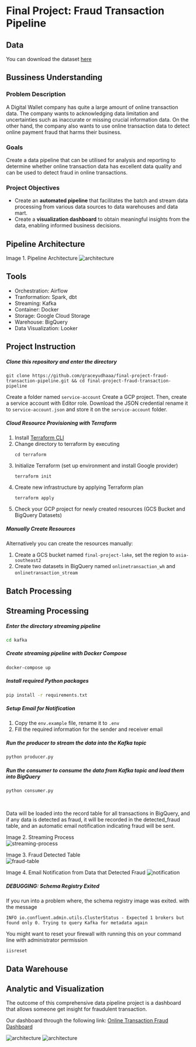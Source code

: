 # Final Project: Fraud Transaction Pipeline

## Data
You can download the dataset [here](https://drive.google.com/file/d/1LmPGE7Vgn1yYszM0s9nwfmwr36RHI3BB/view?usp=drive_link)

## Bussiness Understanding
### Problem Description
A Digital Wallet company has quite a large amount of online transaction data. The company wants to acknowledging data limitation and uncertainties such as inaccurate or missing crucial information data. On the other hand, the company also wants to use online transaction data to detect online payment fraud that harms their business.

### Goals
Create a data pipeline that can be utilised for analysis and reporting to determine whether online transaction data has excellent data quality and can be used to detect fraud in online transactions. 

### Project Objectives
- Create an **automated pipeline** that facilitates the batch and stream data processing from various data sources to data warehouses and data mart.
- Create a **visualization dashboard** to obtain meaningful insights from the data, enabling informed business decisions.

## Pipeline Architecture

Image 1. Pipeline Architecture
![architecture](images/architecture.png)


## Tools
- Orchestration: Airflow
- Tranformation: Spark, dbt 
- Streaming: Kafka
- Container: Docker
- Storage: Google Cloud Storage
- Warehouse: BigQuery
- Data Visualization: Looker

## Project Instruction
##### Clone this repository and enter the directory
```
git clone https://github.com/graceyudhaaa/final-project-fraud-transaction-pipeline.git && cd final-project-fraud-transaction-pipeline
```
Create a folder named `service-account` Create a GCP project. Then, create a service account with Editor role. Download the JSON credential rename it to `service-account.json` and store it on the `service-account` folder.

##### Cloud Resource Provisioning with Terraform
1. Install [Terraform CLI](https://developer.hashicorp.com/terraform/downloads?product_intent=terraform)
1. Change directory to terraform by executing
    ```
    cd terraform
    ```
1. Initialize Terraform (set up environment and install Google provider)
    ```
    terraform init
    ```
1. Create new infrastructure by applying Terraform plan
    ```
    terraform apply
    ```
1. Check your GCP project for newly created resources (GCS Bucket and BigQuery Datasets)

##### Manually Create Resources
Alternatively you can create the resources manually:
1. Create a GCS bucket named `final-project-lake`, set the region to `asia-southeast2`
1. Create two datasets in BigQuery named `onlinetransaction_wh` and `onlinetransaction_stream`

## Batch Processing

## Streaming Processing

##### Enter the directory streaming pipeline
```bash
cd kafka
```

##### Create streaming pipeline with Docker Compose
```bash
docker-compose up
```

##### Install required Python packages
```bash
pip install -r requirements.txt
```

##### Setup Email for Notification
1. Copy the `env.example` file, rename it to `.env`
1. Fill the required information for the sender and receiver email


##### Run the producer to stream the data into the Kafka topic
```bash
python producer.py
```

##### Run the consumer to consume the data from Kafka topic and load them into BigQuery
```bash
python consumer.py
```
<br>

Data will be loaded into the record table for all transactions in BigQuery, and if any data is detected as fraud, it will be recorded in the detected_fraud table, and an automatic email notification indicating fraud will be sent.


Image 2. Streaming Process <br>
![streaming-process](images/fraud-detection.gif)

Image 3. Fraud Detected Table <br>
![fraud-table](images/fraud-table.jpeg)

Image 4. Email Notification from Data that Detected Fraud
![notification](images/notification.jpeg)

##### DEBUGGING: Schema Registry Exited
If you run into a problem where, the schema registry image was exited. with the message
```
INFO io.confluent.admin.utils.ClusterStatus - Expected 1 brokers but found only 0. Trying to query Kafka for metadata again
```

You might want to reset your firewall with running this on your command line with administrator permission
```
iisreset
```


## Data Warehouse

## Analytic and Visualization
The outcome of this comprehensive data pipeline project is a dashboard that allows someone get insight for fraudulent transaction.

Our dashboard through the following link:
[Online Transaction Fraud Dashboard](quora.com/profile/Ashish-Kulkarni-100)

![architecture](images/dashboard-1.jpg)
![architecture](images/dashboard-2.jpg)